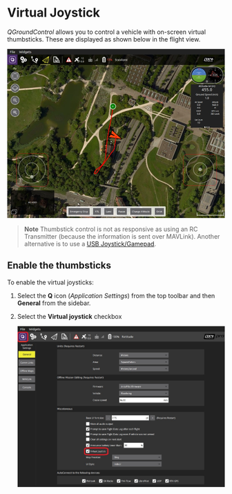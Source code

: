 # Virtual Joystick

*QGroundControl* allows you to control a vehicle with on-screen virtual thumbsticks. These are displayed as shown below in the flight view.

![QGroundControl Preferences > Enable Virtual Joystick](../../assets/settings/joystick_virtual_joystick_displayed.jpg)

> **Note** Thumbstick control is not as responsive as using an RC Transmitter (because the information is sent over MAVLink). Another alternative is to use a [USB Joystick/Gamepad](../SetupView/Joystick.md).


## Enable the thumbsticks

To enable the virtual joysticks:

1. Select the **Q** icon (*Application Settings*) from the top toolbar and then **General** from the sidebar.
1. Select the **Virtual joystick** checkbox

   ![QGroundControl Preferences > Enable Virtual Joystick](../../assets/settings/joystick_virtual_joystick_enable.jpg)


